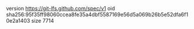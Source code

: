 version https://git-lfs.github.com/spec/v1
oid sha256:95f35ff98060ccea8fe35a4dbf5587169e56d5a069b26b5e52dfa6f10e2a1403
size 7714
